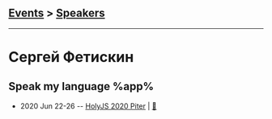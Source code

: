 ## [Events](../README.md) > [Speakers](../speakers.md)
---

# Сергей Фетискин

## Speak my language %app%
- 2020 Jun 22-26 -- [HolyJS 2020 Piter](https://youtu.be/nz-jeUp3UHE)  | [:notebook:](https://downloads.ctfassets.net/nn534z2fqr9f/9Up3vlha9ja9Qojif1PaF/ef6a4e9a5dadf21a6685f27ef47f70db/RU_Speak_my_language__1_.pdf)  

